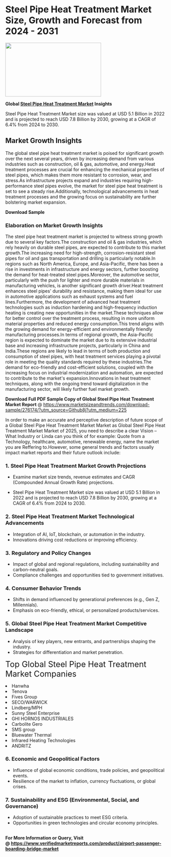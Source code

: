 <H1>Steel Pipe Heat Treatment Market Size, Growth and Forecast from 2024 - 2031</H1><img class="aligncenter size-medium wp-image-584254" src="https://thirdeyenews.in/wp-content/uploads/2024/09/Global-Market-Research-300x168.jpeg" alt="" width="300" height="168" /><p><strong>Global&nbsp;<a href="https://www.marketsizeandtrends.com/download-sample/276174/?utm_source=Github8j?utm_medium=225">Steel Pipe Heat Treatment Market</a> Insights</strong></p><p>Steel Pipe Heat Treatment Market size was valued at USD 5.1 Billion in 2022 and is projected to reach USD 7.8 Billion by 2030, growing at a CAGR of 6.4% from 2024 to 2030.</p><p><h2>Market Growth Insights</h2> The global steel pipe heat treatment market is poised for significant growth over the next several years, driven by increasing demand from various industries such as construction, oil & gas, automotive, and energy.Heat treatment processes are crucial for enhancing the mechanical properties of steel pipes, which makes them more resistant to corrosion, wear, and stress.As infrastructure projects expand and industries requiring high-performance steel pipes evolve, the market for steel pipe heat treatment is set to see a steady rise.Additionally, technological advancements in heat treatment processes and the growing focus on sustainability are further bolstering market expansion.<p><strong>Download Sample</strong></p> <h3>Elaboration on Market Growth Insights</h3> The steel pipe heat treatment market is projected to witness strong growth due to several key factors.The construction and oil & gas industries, which rely heavily on durable steel pipes, are expected to contribute to this market growth.The increasing need for high-strength, corrosion-resistant steel pipes for oil and gas transportation and drilling is particularly notable.In regions such as North America, Europe, and Asia-Pacific, there has been a rise in investments in infrastructure and energy sectors, further boosting the demand for heat-treated steel pipes.Moreover, the automotive sector, particularly with the push for lighter and more durable materials in manufacturing vehicles, is another significant growth driver.Heat treatment enhances steel pipes' durability and resistance, making them ideal for use in automotive applications such as exhaust systems and fuel lines.Furthermore, the development of advanced heat treatment technologies such as induction hardening and high-frequency induction heating is creating new opportunities in the market.These techniques allow for better control over the treatment process, resulting in more uniform material properties and reduced energy consumption.This trend aligns with the growing demand for energy-efficient and environmentally friendly manufacturing processes.In terms of regional growth, the Asia-Pacific region is expected to dominate the market due to its extensive industrial base and increasing infrastructure projects, particularly in China and India.These regions are likely to lead in terms of both production and consumption of steel pipes, with heat treatment services playing a pivotal role in meeting the quality standards required by these industries.The demand for eco-friendly and cost-efficient solutions, coupled with the increasing focus on industrial modernization and automation, are expected to contribute to the market's expansion.Innovations in heat treatment techniques, along with the ongoing trend toward digitalization in the manufacturing sector, will likely further fuel market growth.<p><span class=""><strong>Download Full PDF Sample Copy of Global Steel Pipe Heat Treatment Market Report</strong> @ <a href="https://www.marketsizeandtrends.com/download-sample/276174/?utm_source=Github8j?utm_medium=225" target="_blank">https://www.marketsizeandtrends.com/download-sample/276174/?utm_source=Github8j?utm_medium=225</a></span></p><p>In order to make an accurate and perceptive description of future scope of a Global&nbsp;Steel Pipe Heat Treatment Market Market as Global&nbsp;Steel Pipe Heat Treatment Market Market of 2025, you need to describe a clear Vision &ndash; What Industry or Linda can you think of for example: Quote from a Technology, healthcare, automotive, renewable energy, name the market you are Reffering to.However, some general trends and factors usually impact market reports and their future outlook include:</p><h3>1.&nbsp;<strong>Steel Pipe Heat Treatment Market Growth Projections</strong></h3><ul><li>Examine market size trends, revenue estimates and CAGR (Compounded Annual Growth Rate) projections.</li><li><p>Steel Pipe Heat Treatment Market size was valued at USD 5.1 Billion in 2022 and is projected to reach USD 7.8 Billion by 2030, growing at a CAGR of 6.4% from 2024 to 2030.</p></li></ul><h3>2.&nbsp;<strong>Steel Pipe Heat Treatment Market Technological Advancements</strong></h3><ul><li>Integration of AI, IoT, blockchain, or automation in the industry.</li><li>Innovations driving cost reductions or improving efficiency.</li></ul><h3>3.&nbsp;<strong>Regulatory and Policy Changes</strong></h3><ul><li>Impact of global and regional regulations, including sustainability and carbon-neutral goals.</li><li>Compliance challenges and opportunities tied to government initiatives.</li></ul><h3>4.&nbsp;<strong>Consumer Behavior Trends</strong></h3><ul><li>Shifts in demand influenced by generational preferences (e.g., Gen Z, Millennials).</li><li>Emphasis on eco-friendly, ethical, or personalized products/services.</li></ul><h3>5.&nbsp;<strong>Global Steel Pipe Heat Treatment Market Competitive Landscape</strong></h3><ul><li>Analysis of key players, new entrants, and partnerships shaping the industry.</li><li>Strategies for differentiation and market penetration.</li></ul><p data-pm-slice="1 1 []"><span style="color: inherit; font-family: inherit; font-size: 25px;">Top Global Steel Pipe Heat Treatment Market Companies</span></p><div class="" data-test-id=""><p><li>Hanwha</li><li> Tenova</li><li> Fives Group</li><li> SECO/WARWICK</li><li> Lindberg/MPH</li><li> Sunny Steel Enterprise</li><li> GHI HORNOS INDUSTRIALES</li><li> Carbolite Gero</li><li> SMS group</li><li> Bluewater Thermal</li><li> Infrared Heating Technologies</li><li> ANDRITZ</li></p></div><h3>6.&nbsp;<strong>Economic and Geopolitical Factors</strong></h3><ul><li>Influence of global economic conditions, trade policies, and geopolitical events.</li><li>Resilience of the market to inflation, currency fluctuations, or global crises.</li></ul><h3>7.&nbsp;<strong>Sustainability and ESG (Environmental, Social, and Governance)</strong></h3><ul><li>Adoption of sustainable practices to meet ESG criteria.</li><li>Opportunities in green technologies and circular economy principles.</li></ul><h2><strong style="font-size: 14px;">For More Information or Query, Visit @&nbsp;</strong><a style="background-color: #ffffff; font-size: 14px;" href="https://www.marketsizeandtrends.com/report/steel-pipe-heat-treatment-market/" target="_blank">https://www.verifiedmarketreports.com/product/airport-passenger-boarding-bridge-market</a></h2>